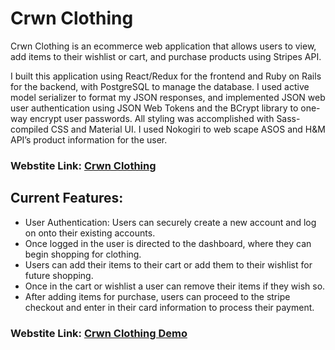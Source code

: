 # Crwn Clothing



Crwn Clothing is an ecommerce web application that allows users to view, add items to their wishlist or cart, and purchase products using Stripes API.

I built this application using React/Redux for the frontend and Ruby on Rails for the backend, with PostgreSQL to manage the database. I used active model serializer to format my JSON responses, and implemented JSON web user authentication using JSON Web Tokens and the BCrypt library to one-way encrypt user passwords. All styling was accomplished with Sass-compiled CSS and Material UI. I used Nokogiri to web scape ASOS and H&M API’s product information for the user.





### Webstite Link: [Crwn Clothing](https://crwn-clothings-frontend.herokuapp.com/)





## Current Features:
* User Authentication: Users can securely create a new account and log on onto their existing accounts.
* Once logged in the user is directed to the dashboard, where they can begin shopping for clothing.
* Users can add their items to their cart or add them to their wishlist for future shopping.
* Once in the cart or wishlist a user can remove their items if they wish so.
* After adding items for purchase, users can proceed to the stripe checkout and enter in their card information to process their payment.





### Webstite Link: [Crwn Clothing Demo](https://www.youtube.com/watch?v=qpgjLcCHg_w&feature=youtu.be)

